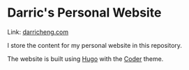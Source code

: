 # Darric's Personal Website

Link: [darricheng.com](https://darricheng.com)

I store the content for my personal website in this repository.

The website is built using [Hugo](https://gohugo.io/) with the [Coder](https://github.com/luizdepra/hugo-coder) theme.
